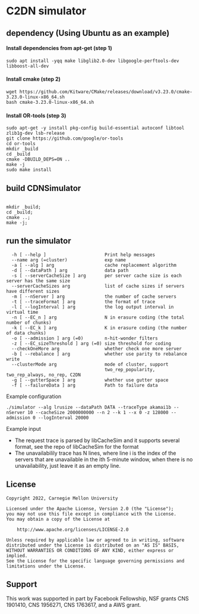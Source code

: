 
# C2DN simulator 

## dependency (Using Ubuntu as an example)
#### Install dependencies from apt-get (step 1)
```
sudo apt install -yqq make libglib2.0-dev libgoogle-perftools-dev libboost-all-dev 
```

#### Install cmake (step 2)
```
wget https://github.com/Kitware/CMake/releases/download/v3.23.0/cmake-3.23.0-linux-x86_64.sh
bash cmake-3.23.0-linux-x86_64.sh
```

#### Install OR-tools (step 3)
```
sudo apt-get -y install pkg-config build-essential autoconf libtool zlib1g-dev lsb-release
git clone https://github.com/google/or-tools
cd or-tools
mkdir _build
cd _build
cmake -DBUILD_DEPS=ON ..
make -j
sudo make install
```


## build CDNSimulator
```

mkdir _build; 
cd _build; 
cmake ..; 
make -j; 

```

## run the simulator 
```
  -h [ --help ]                      Print help messages
  --name arg (=cluster)              exp name
  -a [ --alg ] arg                   cache replacement algorithm
  -d [ --dataPath ] arg              data path
  -s [ --serverCacheSize ] arg       per server cache size is each server has the same size
  --serverCacheSizes arg             list of cache sizes if servers have different sizes
  -m [ --nServer ] arg               the number of cache servers
  -t [ --traceFormat ] arg           the format of trace
  -l [ --logInterval ] arg           the log output interval in virtual time
  -n [ --EC_n ] arg                  N in erasure coding (the total number of chunks) 
  -k [ --EC_k ] arg                  K in erasure coding (the number of data chunks)
  -o [ --admission ] arg (=0)        n-hit-wonder filters 
  -z [ --EC_sizeThreshold ] arg (=0) size threshold for coding 
  --checkOneMore arg                 whether check one more server
  -b [ --rebalance ] arg             whether use parity to rebalance write
  --clusterMode arg                  mode of cluster, support
                                     two_rep_popularity, two_rep_always, no_rep, C2DN
  -g [ --gutterSpace ] arg           whether use gutter space
  -f [ --failureData ] arg           Path to failure data
```

Example configuration
```
./simulator --alg lrusize --dataPath DATA --traceType akamai1b --nServer 10 --cacheSize 2000000000 --n 2 --k 1 --x 0 -z 128000 --admission 0 --logInterval 20000
```

Example input
* The request trace is parsed by libCacheSim and it supports several format, see the repo of libCacheSim for the format
* The unavailabilily trace has N lines, where line i is the index of the servers that are unavailable in the ith 5-minute window, when there is no unavailability, just leave it as an empty line. 



## License
```
Copyright 2022, Carnegie Mellon University

Licensed under the Apache License, Version 2.0 (the "License");
you may not use this file except in compliance with the License.
You may obtain a copy of the License at

    http://www.apache.org/licenses/LICENSE-2.0

Unless required by applicable law or agreed to in writing, software
distributed under the License is distributed on an "AS IS" BASIS,
WITHOUT WARRANTIES OR CONDITIONS OF ANY KIND, either express or implied.
See the License for the specific language governing permissions and
limitations under the License.
```

## Support 
This work was supported in part by Facebook Fellowship, NSF grants CNS 1901410, CNS 1956271, CNS 1763617, and a AWS grant.
